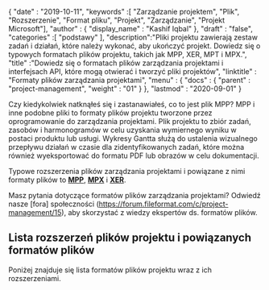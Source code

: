 {
  "date" : "2019-10-11",
  "keywords" :[ "Zarządzanie projektem", "Plik", "Rozszerzenie", "Format pliku", "Projekt", "Zarządzanie", "Projekt Microsoft"],
  "author" : {
    "display_name" : "Kashif Iqbal"
},
  "draft" : "false",
  "categories" :[ "podstawy" ],
  "description":"Pliki projektu zawierają zestaw zadań i działań, które należy wykonać, aby ukończyć projekt. Dowiedz się o typowych formatach plików projektu, takich jak MPP, XER, MPT i MPX.",
  "title" :"Dowiedz się o formatach plików zarządzania projektami i interfejsach API, które mogą otwierać i tworzyć pliki projektów",
  "linktitle" : "Formaty plików zarządzania projektami",
  "menu" : {
    "docs" : {
      "parent" : "project-management",
      "weight" : "01"
}
},
  "lastmod" : "2020-09-01"
}

Czy kiedykolwiek natknąłeś się i zastanawiałeś, co to jest plik MPP? MPP i inne podobne pliki to formaty plików projektu tworzone przez oprogramowanie do zarządzania projektami. Plik projektu to zbiór zadań, zasobów i harmonogramów w celu uzyskania wymiernego wyniku w postaci produktu lub usługi. Wykresy Gantta służą do ustalenia wizualnego przepływu działań w czasie dla zidentyfikowanych zadań, które można również wyeksportować do formatu PDF lub obrazów w celu dokumentacji.

Typowe rozszerzenia plików zarządzania projektami i powiązane z nimi formaty plików to **[MPP](/pl/project-management/mpp/)**, **[MPX](/pl/project-management/mpx/)** i **[XER](/pl/project-management/xer/)**.

Masz pytania dotyczące formatów plików zarządzania projektami? Odwiedź nasze [fora] społeczności (https://forum.fileformat.com/c/project-management/15), aby skorzystać z wiedzy ekspertów ds. formatów plików.

## Lista rozszerzeń plików projektu i powiązanych formatów plików

Poniżej znajduje się lista formatów plików projektu wraz z ich rozszerzeniami.

